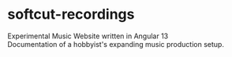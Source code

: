 # softcut-recordings
 Experimental Music Website written in Angular 13  
 Documentation of a hobbyist's expanding music production setup.  
